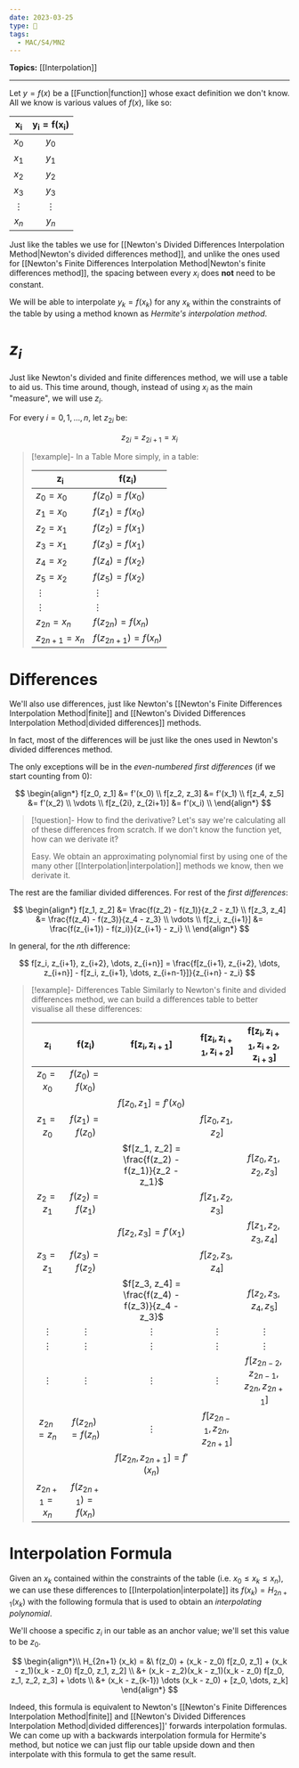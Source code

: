 ```yaml
---
date: 2023-03-25
type: 🧠
tags:
  - MAC/S4/MN2
---
```


**Topics:** [[Interpolation]]

---

Let $y = f(x)$ be a [[Function|function]] whose exact definition we don't know. All we know is various values of $f(x)$, like so:

| $\mathbf{x_i}$ | $\mathbf{y_i =  f(x_i)}$ |
|:--------------:|:------------------------:|
|     $x_0$      |          $y_0$           |
|     $x_1$      |          $y_1$           |
|     $x_2$      |          $y_2$           |
|     $x_3$      |          $y_3$           |
|    $\vdots$    |         $\vdots$         |
|     $x_n$      |          $y_n$           |

Just like the tables we use for [[Newton's Divided Differences Interpolation Method|Newton's divided differences method]], and unlike the ones used for [[Newton's Finite Differences Interpolation Method|Newton's finite differences method]], the spacing between every $x_i$ does **not** need to be constant.

We will be able to interpolate $y_k = f(x_k)$ for any $x_k$ within the constraints of the table by using a method known as _Hermite's interpolation method_.

# $z_i$

Just like Newton's divided and finite differences method, we will use a table to aid us. This time around, though, instead of using $x_i$ as the main "measure", we will use $z_i$.

For every $i = 0, 1, \dots, n$, let $z_{2i}$ be:

$$
z_{2i} = z_{2i+1} = x_i
$$

> [!example]- In a Table
> More simply, in a table:
>
> | $\mathbf{z_i}$   | $\mathbf{f(z_i)}$      |
> | ---------------- | ---------------------- |
> | $z_0 = x_0$      | $f(z_0) = f(x_0)$      |
> | $z_1 = x_0$      | $f(z_1) = f(x_0)$      |
> | $z_2 = x_1$      | $f(z_2) = f(x_1)$      |
> | $z_3 = x_1$      | $f(z_3) = f(x_1)$      |
> | $z_4 = x_2$      | $f(z_4) = f(x_2)$      |
> | $z_5 = x_2$      | $f(z_5) = f(x_2)$      |
> | $\vdots$         | $\vdots$               |
> | $\vdots$         | $\vdots$               |
> | $z_{2n} = x_n$   | $f(z_{2n}) = f(x_n)$   |
> | $z_{2n+1} = x_n$ | $f(z_{2n+1}) = f(x_n)$ |

# Differences

We'll also use differences, just like Newton's [[Newton's Finite Differences Interpolation Method|finite]] and [[Newton's Divided Differences Interpolation Method|divided differences]] methods.

In fact, most of the differences will be just like the ones used in Newton's divided differences method.

The only exceptions will be in the _even-numbered first differences_ (if we start counting from $0$):

$$
\begin{align*}
f[z_0, z_1] &= f'(x_0) \\
f[z_2, z_3] &= f'(x_1) \\
f[z_4, z_5] &= f'(x_2) \\
\vdots \\
f[z_{2i}, z_{2i+1}] &= f'(x_i) \\
\end{align*}
$$

> [!question]- How to find the derivative?
> Let's say we're calculating all of these differences from scratch. If we don't know the function yet, how can we derivate it?
>
> Easy. We obtain an approximating polynomial first by using one of the many other [[Interpolation|interpolation]] methods we know, then we derivate it.

The rest are the familiar divided differences. For rest of the _first differences_:

$$
\begin{align*}
f[z_1, z_2] &= \frac{f(z_2) - f(z_1)}{z_2 - z_1} \\
f[z_3, z_4] &= \frac{f(z_4) - f(z_3)}{z_4 - z_3} \\
\vdots \\
f[z_i, z_{i+1}] &= \frac{f(z_{i+1}) - f(z_i)}{z_{i+1} - z_i} \\
\end{align*}
$$

In general, for the $n$th difference:

$$
f[z_i, z_{i+1}, z_{i+2}, \dots, z_{i+n}] = \frac{f[z_{i+1}, z_{i+2}, \dots, z_{i+n}] - f[z_i, z_{i+1}, \dots, z_{i+n-1}]}{z_{i+n} - z_i}
$$

> [!example]- Differences Table
> Similarly to Newton's finite and divided differences method, we can build a differences table to better visualise all these differences:
>
> |  $\mathbf{z_i}$  |   $\mathbf{f(z_i})$    |            $\mathbf{f[z_i, z_{i+1}]}$             | $\mathbf{f[z_i, z_{i+1}, z_{i+2}]}$ | $\mathbf{f[z_i, z_{i+1}, z_{i+2}, z_{i+3}]}$ |
> |:----------------:|:----------------------:|:-------------------------------------------------:|:-----------------------------------:|:--------------------------------------------:|
> |   $z_0 = x_0$    |   $f(z_0) = f(x_0)$    |                                                   |                                     |                                              |
> |                  |                        |              $f[z_0, z_1] = f'(x_0)$              |                                     |                                              |
> |   $z_1 = z_0$    |   $f(z_1) = f(z_0)$    |                                                   |         $f[z_0, z_1, z_2]$          |                                              |
> |                  |                        | $f[z_1, z_2] = \frac{f(z_2) - f(z_1)}{z_2 - z_1}$ |                                     |           $f[z_0, z_1, z_2, z_3]$            |
> |   $z_2 = z_1$    |   $f(z_2) = f(z_1)$    |                                                   |         $f[z_1, z_2, z_3]$          |                                              |
> |                  |                        |              $f[z_2, z_3] = f'(x_1)$              |                                     |           $f[z_1, z_2, z_3, z_4]$            |
> |   $z_3 = z_1$    |   $f(z_3) = f(z_2)$    |                                                   |         $f[z_2, z_3, z_4]$          |                                              |
> |                  |                        | $f[z_3, z_4] = \frac{f(z_4) - f(z_3)}{z_4 - z_3}$ |                                     |           $f[z_2, z_3, z_4, z_5]$            |
> |     $\vdots$     |        $\vdots$        |                     $\vdots$                      |              $\vdots$               |                   $\vdots$                   |
> |     $\vdots$     |        $\vdots$        |                     $\vdots$                      |              $\vdots$               |                   $\vdots$                   |
> |     $\vdots$     |        $\vdots$        |                     $\vdots$                      |              $\vdots$               |  $f[z_{2n-2}, z_{2n-1}, z_{2n}, z_{2n+1}]$   |
> |  $z_{2n} = z_n$  |  $f(z_{2n}) = f(z_n)$  |                     $\vdots$                      |   $f[z_{2n-1}, z_{2n}, z_{2n+1}]$   |                                              |
> |                  |                        |          $f[z_{2n}, z_{2n+1}] = f'(x_n)$          |                                     |                                              |
> | $z_{2n+1} = x_n$ | $f(z_{2n+1}) = f(x_n)$ |                                                   |                                     |                                              |

# Interpolation Formula

Given an $x_k$ contained within the constraints of the table (i.e. $x_0 \leq x_k \leq x_n$), we can use these differences to [[Interpolation|interpolate]] its $f(x_k) = H_{2n+1}(x_k)$ with the following formula that is used to obtain an _interpolating polynomial_.

We'll choose a specific $z_i$ in our table as an anchor value; we'll set this value to be $z_0$.

$$
\begin{align*}\\
H_{2n+1} (x_k) = &\ f(z_0) + (x_k - z_0) f[z_0, z_1] + (x_k - z_1)(x_k - z_0) f[z_0, z_1, z_2] \\
&+ (x_k - z_2)(x_k - z_1)(x_k - z_0) f[z_0, z_1, z_2, z_3] + \dots \\
&+ (x_k - z_{k-1}) \dots (x_k - z_0) + [z_0, \dots, z_k]
\end{align*}
$$

Indeed, this formula is equivalent to Newton's [[Newton's Finite Differences Interpolation Method|finite]] and [[Newton's Divided Differences Interpolation Method|divided differences]]' forwards interpolation formulas. We can come up with a backwards interpolation formula for Hermite's method, but notice we can just flip our table upside down and then interpolate with this formula to get the same result.
